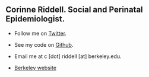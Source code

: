 ## Corinne Riddell.	Social and Perinatal Epidemiologist.

- Follow me on [Twitter](https://twitter.com/datavisitor).

- See my code on [Github](https://github.com/corinne-riddell/).

- Email me at c [dot] riddell [at] berkeley.edu.

- [Berkeley website](http://sph.berkeley.edu/corinne-riddell-phd)

